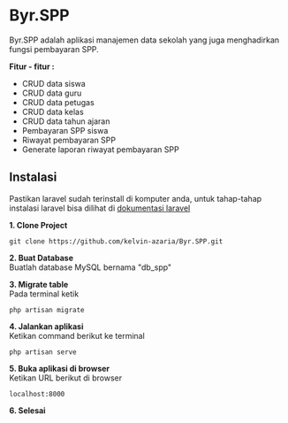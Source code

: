 # Byr.SPP
Byr.SPP adalah aplikasi manajemen data sekolah yang juga menghadirkan fungsi pembayaran SPP.

**Fitur - fitur :**

 - CRUD data siswa
 - CRUD data guru
 - CRUD data petugas
 - CRUD data kelas
 - CRUD data tahun ajaran
 - Pembayaran SPP siswa
 - Riwayat pembayaran SPP
 - Generate laporan riwayat pembayaran SPP

## Instalasi
Pastikan laravel sudah terinstall di komputer anda, untuk tahap-tahap instalasi laravel bisa dilihat di [dokumentasi laravel](https://laravel.com/docs/7.x/#installation)

**1. Clone Project** <br>

    git clone https://github.com/kelvin-azaria/Byr.SPP.git
**2. Buat Database** <br>
	Buatlah database MySQL bernama "db_spp"

**3. Migrate table**<br>
	Pada terminal ketik
	

    php artisan migrate

**4. Jalankan aplikasi**<br>
	Ketikan command berikut ke terminal
	

    php artisan serve

**5. Buka aplikasi di browser**<br>
	Ketikan URL berikut di browser
	

    localhost:8000

**6. Selesai**
